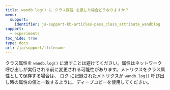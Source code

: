 ```yaml
---
title: wandb.log() に クラス属性 を渡した場合どうなりますか？
menu:
  support:
    identifier: ja-support-kb-articles-pass_class_attribute_wandblog
support:
  - experiments
toc_hide: true
type: docs
url: /ja/support/:filename
---
```

クラス属性を `wandb.log()` に渡すことは避けてください。属性はネットワーク呼び出しが実行される前に変更される可能性があります。メトリクスをクラス属性として保存する場合は、 ログ に記録されたメトリクスが `wandb.log()` 呼び出し時の属性の値と一致するように、ディープコピーを使用してください。